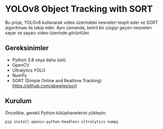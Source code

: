 # YOLOv8 Object Tracking with SORT

Bu proje, YOLOv8 kullanarak video üzerindeki nesneleri tespit eder ve SORT algoritması ile takip eder. Aynı zamanda, belirli bir çizgiyi geçen nesneleri sayar ve sayacı video üzerinde görüntüler.

## Gereksinimler

- Python 3.8 veya daha üstü
- OpenCV
- Ultralytics YOLO
- NumPy
- SORT (Simple Online and Realtime Tracking) https://github.com/abewley/sort

## Kurulum

Öncelikle, gerekli Python kütüphanelerini yükleyin:

```bash
pip install opencv-python-headless ultralytics numpy

